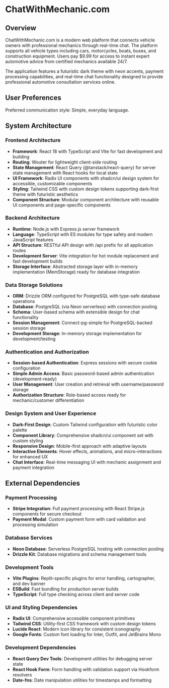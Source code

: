 # ChatWithMechanic.com

## Overview

ChatWithMechanic.com is a modern web platform that connects vehicle owners with professional mechanics through real-time chat. The platform supports all vehicle types including cars, motorcycles, boats, buses, and construction equipment. Users pay $9.99 for access to instant expert automotive advice from certified mechanics available 24/7.

The application features a futuristic dark theme with neon accents, payment processing capabilities, and real-time chat functionality designed to provide professional automotive consultation services online.

## User Preferences

Preferred communication style: Simple, everyday language.

## System Architecture

### Frontend Architecture
- **Framework**: React 18 with TypeScript and Vite for fast development and building
- **Routing**: Wouter for lightweight client-side routing
- **State Management**: React Query (@tanstack/react-query) for server state management with React hooks for local state
- **UI Framework**: Radix UI components with shadcn/ui design system for accessible, customizable components
- **Styling**: Tailwind CSS with custom design tokens supporting dark-first theme with futuristic aesthetics
- **Component Structure**: Modular component architecture with reusable UI components and page-specific components

### Backend Architecture
- **Runtime**: Node.js with Express.js server framework
- **Language**: TypeScript with ES modules for type safety and modern JavaScript features
- **API Structure**: RESTful API design with /api prefix for all application routes
- **Development Server**: Vite integration for hot module replacement and fast development builds
- **Storage Interface**: Abstracted storage layer with in-memory implementation (MemStorage) ready for database integration

### Data Storage Solutions
- **ORM**: Drizzle ORM configured for PostgreSQL with type-safe database operations
- **Database**: PostgreSQL (via Neon serverless) with connection pooling
- **Schema**: User-based schema with extensible design for chat functionality
- **Session Management**: Connect-pg-simple for PostgreSQL-backed session storage
- **Development Storage**: In-memory storage implementation for development/testing

### Authentication and Authorization
- **Session-based Authentication**: Express sessions with secure cookie configuration
- **Simple Admin Access**: Basic password-based admin authentication (development-ready)
- **User Management**: User creation and retrieval with username/password storage
- **Authorization Structure**: Role-based access ready for mechanic/customer differentiation

### Design System and User Experience
- **Dark-First Design**: Custom Tailwind configuration with futuristic color palette
- **Component Library**: Comprehensive shadcn/ui component set with custom styling
- **Responsive Design**: Mobile-first approach with adaptive layouts
- **Interactive Elements**: Hover effects, animations, and micro-interactions for enhanced UX
- **Chat Interface**: Real-time messaging UI with mechanic assignment and payment integration

## External Dependencies

### Payment Processing
- **Stripe Integration**: Full payment processing with React Stripe.js components for secure checkout
- **Payment Modal**: Custom payment form with card validation and processing simulation

### Database Services
- **Neon Database**: Serverless PostgreSQL hosting with connection pooling
- **Drizzle Kit**: Database migrations and schema management tools

### Development Tools
- **Vite Plugins**: Replit-specific plugins for error handling, cartographer, and dev banner
- **ESBuild**: Fast bundling for production server builds
- **TypeScript**: Full type checking across client and server code

### UI and Styling Dependencies
- **Radix UI**: Comprehensive accessible component primitives
- **Tailwind CSS**: Utility-first CSS framework with custom design tokens
- **Lucide React**: Modern icon library for consistent iconography
- **Google Fonts**: Custom font loading for Inter, Outfit, and JetBrains Mono

### Development Dependencies
- **React Query Dev Tools**: Development utilities for debugging server state
- **React Hook Form**: Form handling with validation support via Hookform resolvers
- **Date-fns**: Date manipulation utilities for timestamps and formatting